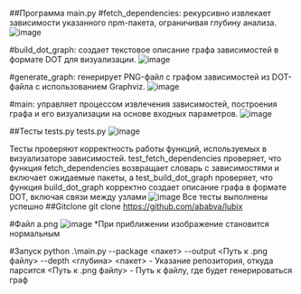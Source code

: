 ##Программа main.py
#fetch_dependencies: рекурсивно извлекает зависимости указанного npm-пакета, ограничивая глубину анализа.
![image](https://github.com/user-attachments/assets/46e3fa57-7e5d-4a0c-9fbd-09bce5e47faa)

#build_dot_graph: создает текстовое описание графа зависимостей в формате DOT для визуализации.
![image](https://github.com/user-attachments/assets/0df7106a-bfe2-426d-82e5-e98b373a629b)

#generate_graph: генерирует PNG-файл с графом зависимостей из DOT-файла с использованием Graphviz.
![image](https://github.com/user-attachments/assets/e886edb5-cfec-4e67-97df-82a9bc5f86fc)

#main: управляет процессом извлечения зависимостей, построения графа и его визуализации на основе входных параметров.
![image](https://github.com/user-attachments/assets/45b14128-8e79-4b97-b51b-7660eb8b312e)

##Тесты tests.py
tests.py
![image](https://github.com/user-attachments/assets/57181008-561e-498e-bcdb-43219c982ddc)

Тесты проверяют корректность работы функций, используемых в визуализаторе зависимостей. test_fetch_dependencies проверяет, что функция fetch_dependencies возвращает словарь с зависимостями и включает ожидаемые пакеты, а test_build_dot_graph проверяет, что функция build_dot_graph корректно создает описание графа в формате DOT, включая связи между узлами
![image](https://github.com/user-attachments/assets/2eb79c82-16a3-4264-9b57-508cb3a6b5a9)
Все тесты выполнены успешно
##Gitclone
git clone https://github.com/ababva/lubix

#Файл a.png
![image](https://github.com/user-attachments/assets/88d62e2d-acd2-44c3-b9ba-f4e15f984b67)
*При приближении изображение становится нормальным

#Запуск
python .\main.py --package <пакет> --output <Путь к .png файлу> --depth <глубина>
<пакет> - Указание репозитория, откуда парсится
<Путь к .png файлу> - Путь к файлу, где будет генерироваться граф


